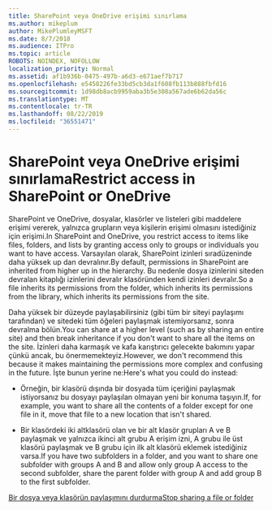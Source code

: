 ```yaml
---
title: SharePoint veya OneDrive erişimi sınırlama
ms.author: mikeplum
author: MikePlumleyMSFT
ms.date: 8/7/2018
ms.audience: ITPro
ms.topic: article
ROBOTS: NOINDEX, NOFOLLOW
localization_priority: Normal
ms.assetid: af1b936b-0475-497b-a6d3-e671aef7b717
ms.openlocfilehash: e5458226fe33bd5cb3da1f608fb113b888fbfd16
ms.sourcegitcommit: 1d98db8acb9959aba3b5e308a567ade6b62da56c
ms.translationtype: MT
ms.contentlocale: tr-TR
ms.lasthandoff: 08/22/2019
ms.locfileid: "36551471"
---
```

# <a name="restrict-access-in-sharepoint-or-onedrive"></a><span data-ttu-id="b6517-102">SharePoint veya OneDrive erişimi sınırlama</span><span class="sxs-lookup"><span data-stu-id="b6517-102">Restrict access in SharePoint or OneDrive</span></span>

<span data-ttu-id="b6517-103">SharePoint ve OneDrive, dosyalar, klasörler ve listeleri gibi maddelere erişimi vererek, yalnızca grupların veya kişilerin erişimi olmasını istediğiniz için erişimi.</span><span class="sxs-lookup"><span data-stu-id="b6517-103">In SharePoint and OneDrive, you restrict access to items like files, folders, and lists by granting access only to groups or individuals you want to have access.</span></span> <span data-ttu-id="b6517-104">Varsayılan olarak, SharePoint izinleri sıradüzeninde daha yüksek up dan devralınır.</span><span class="sxs-lookup"><span data-stu-id="b6517-104">By default, permissions in SharePoint are inherited from higher up in the hierarchy.</span></span> <span data-ttu-id="b6517-105">Bu nedenle dosya izinlerini siteden devralan kitaplığı izinlerini devralır klasöründen kendi izinleri devralır.</span><span class="sxs-lookup"><span data-stu-id="b6517-105">So a file inherits its permissions from the folder, which inherits its permissions from the library, which inherits its permissions from the site.</span></span>
  
<span data-ttu-id="b6517-106">Daha yüksek bir düzeyde paylaşabilirsiniz (gibi tüm bir siteyi paylaşımı tarafından) ve sitedeki tüm öğeleri paylaşmak istemiyorsanız, sonra devralma bölün.</span><span class="sxs-lookup"><span data-stu-id="b6517-106">You can share at a higher level (such as by sharing an entire site) and then break inheritance if you don't want to share all the items on the site.</span></span> <span data-ttu-id="b6517-107">İzinleri daha karmaşık ve kafa karıştırıcı gelecekte bakımını yapar çünkü ancak, bu önermemekteyiz.</span><span class="sxs-lookup"><span data-stu-id="b6517-107">However, we don't recommend this because it makes maintaining the permissions more complex and confusing in the future.</span></span> <span data-ttu-id="b6517-108">İşte bunun yerine ne:</span><span class="sxs-lookup"><span data-stu-id="b6517-108">Here's what you could do instead:</span></span>
  
- <span data-ttu-id="b6517-109">Örneğin, bir klasörü dışında bir dosyada tüm içeriğini paylaşmak istiyorsanız bu dosyayı paylaşılan olmayan yeni bir konuma taşıyın.</span><span class="sxs-lookup"><span data-stu-id="b6517-109">If, for example, you want to share all the contents of a folder except for one file in it, move that file to a new location that isn't shared.</span></span>
    
- <span data-ttu-id="b6517-110">Bir klasördeki iki altklasörü olan ve bir alt klasör grupları A ve B paylaşmak ve yalnızca ikinci alt grubu A erişim izni, A grubu ile üst klasörü paylaşmak ve B grubu için ilk alt klasörü eklemek istediğiniz varsa.</span><span class="sxs-lookup"><span data-stu-id="b6517-110">If you have two subfolders in a folder, and you want to share one subfolder with groups A and B and allow only group A access to the second subfolder, share the parent folder with group A and add group B to the first subfolder.</span></span>
    
[<span data-ttu-id="b6517-111">Bir dosya veya klasörün paylaşımını durdurma</span><span class="sxs-lookup"><span data-stu-id="b6517-111">Stop sharing a file or folder </span></span>](https://go.microsoft.com/fwlink/?linkid=2008861)
  

